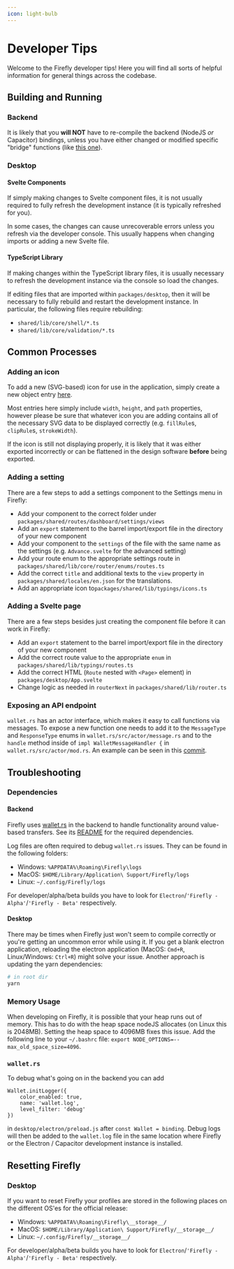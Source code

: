 ```yaml
---
icon: light-bulb
---
```


# Developer Tips

Welcome to the Firefly developer tips! Here you will find all sorts of helpful information for general things across the codebase.

## Building and Running

### Backend

It is likely that you **will NOT** have to re-compile the backend (NodeJS _or_ Capacitor) bindings, unless you have either changed or modified specific "bridge" functions (like [this one](https://github.com/iotaledger/firefly/blob/develop/packages/shared/lib/typings/account.ts#L66)).

### Desktop

#### Svelte Components

If simply making changes to Svelte component files, it is not usually required to fully refresh the development instance (it is typically refreshed for you).

In some cases, the changes can cause unrecoverable errors unless you refresh via the developer console. This usually happens when changing imports or adding a new Svelte file.

#### TypeScript Library

If making changes within the TypeScript library files, it is usually necessary to refresh the development instance via the console so load the changes.

If editing files that are imported within `packages/desktop`, then it will be necessary to fully rebuild and restart the development instance. In particular, the following files require rebuilding:

-   `shared/lib/core/shell/*.ts`
-   `shared/lib/core/validation/*.ts`


## Common Processes

### Adding an icon

To add a new (SVG-based) icon for use in the application, simply create a new object entry [here](https://github.com/iotaledger/firefly/blob/develop/packages/shared/components/icon/icons.js#L1).

Most entries here simply include `width`, `height`, and `path` properties, however please be sure that whatever icon you are adding contains all of the necessary SVG data to be displayed correctly (e.g. `fillRule`s, `clipRule`s, `strokeWidth`).

If the icon is still not displaying properly, it is likely that it was either exported incorrectly or can be flattened in the design software **before** being exported.

### Adding a setting

There are a few steps to add a settings component to the Settings menu in Firefly:

-   Add your component to the correct folder under `packages/shared/routes/dashboard/settings/views`
-   Add an `export` statement to the barrel import/export file in the directory of your new component
-   Add your component to the `settings` of the file with the same name as the settings (e.g. `Advance.svelte` for the advanced setting)
-   Add your route enum to the appropriate settings route in `packages/shared/lib/core/router/enums/routes.ts`
-   Add the correct `title` and additional texts to the `view` property in `packages/shared/locales/en.json` for the translations.
-   Add an appropriate icon to`packages/shared/lib/typings/icons.ts`

### Adding a Svelte page

There are a few steps besides just creating the component file before it can work in Firefly:

-   Add an `export` statement to the barrel import/export file in the directory of your new component
-   Add the correct route value to the appropriate `enum` in `packages/shared/lib/typings/routes.ts`
-   Add the correct HTML (`Route` nested with `<Page>` element) in `packages/desktop/App.svelte`
-   Change logic as needed in `routerNext` in `packages/shared/lib/router.ts`

### Exposing an API endpoint

`wallet.rs` has an actor interface, which makes it easy to call functions via messages. To expose a new function one needs to add it to the `MessageType` and `ResponseType` enums in `wallet.rs/src/actor/message.rs` and to the `handle` method inside of `impl WalletMessageHandler {` in `wallet.rs/src/actor/mod.rs`. An example can be seen in this [commit](https://github.com/iotaledger/wallet.rs/commit/6de213583b2811cc4379a7698bc0812201228bd1#).

## Troubleshooting

### Dependencies

#### Backend

Firefly uses [wallet.rs](https://github.com/iotaledger/wallet.rs) in the backend to handle functionality around value-based transfers.
See its [README](https://github.com/iotaledger/wallet.rs#dependencies) for the required dependencies.

Log files are often required to debug `wallet.rs` issues. They can be found in the following folders:

-   Windows: `%APPDATA%\Roaming\Firefly\logs`
-   MacOS: `$HOME/Library/Application\ Support/Firefly/logs`
-   Linux: `~/.config/Firefly/logs`

For developer/alpha/beta builds you have to look for `Electron`/`'Firefly - Alpha'`/`'Firefly - Beta'` respectively.

#### Desktop

There may be times when Firefly just won't seem to compile correctly or you're getting an uncommon error while using it. If you get a blank electron application, reloading the electron application (MacOS: `Cmd+R`, Linux/Windows: `Ctrl+R`) might solve your issue. Another approach is updating the yarn dependencies:

```bash
# in root dir
yarn
```

### Memory Usage

When developing on Firefly, it is possible that your heap runs out of memory. This has to do with the heap space nodeJS allocates (on Linux this is 2048MB). Setting the heap space to 4096MB fixes this issue. Add the following line to your `~/.bashrc` file: `export NODE_OPTIONS=--max_old_space_size=4096`.

### `wallet.rs`

To debug what's going on in the backend you can add

```JS
Wallet.initLogger({
    color_enabled: true,
    name: 'wallet.log',
    level_filter: 'debug'
})
```

in `desktop/electron/preload.js` after `const Wallet = binding`. Debug logs will then be added to the `wallet.log` file in the same location where Firefly or the Electron / Capacitor development instance is installed.

## Resetting Firefly

### Desktop

If you want to reset Firefly your profiles are stored in the following places on the different OS'es for the official release:

-   Windows: `%APPDATA%\Roaming\Firefly\__storage__/`
-   MacOS: `$HOME/Library/Application\ Support/Firefly/__storage__/`
-   Linux: `~/.config/Firefly/__storage__/`

For developer/alpha/beta builds you have to look for `Electron`/`'Firefly - Alpha'`/`'Firefly - Beta'` respectively.
